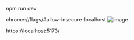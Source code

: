 npm run dev

chrome://flags/#allow-insecure-localhost
![image](https://github.com/RichardSvolik/SideProject/assets/141908669/8c79c237-d783-4078-8a6a-431b96a06eff)

https://localhost:5173/

